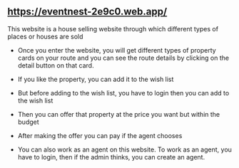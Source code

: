 ## https://eventnest-2e9c0.web.app/

This website is a house selling website through which different types of places or houses are sold

- Once you enter the website, you will get different types of property cards on your route and you can see the route details by clicking on the detail button on that card.

- If you like the property, you can add it to the wish list
- But before adding to the wish list, you have to login then you can add to the wish list
- Then you can offer that property at the price you want but within the budget
- After making the offer you can pay if the agent chooses
- You can also work as an agent on this website. To work as an agent, you have to login, then if the admin thinks, you can create an agent.